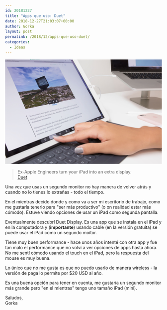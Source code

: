 ```yaml
---
id: 20181227
title: "Apps que uso: Duet"
date: 2018-12-27T21:03:07+00:00
author: Gorka
layout: post
permalink: /2018/12/apps-que-uso-duet/
categories:
  - Ideas
---
```

<img style="margin: auto;" src="/public/img/2018/12/duet.jpg" alt="Duet" />

> Ex-Apple Engineers turn your iPad into an extra display.<br />
> [Duet](https://www.duetdisplay.com/)

Una vez que usas un segundo monitor no hay manera de volver atrás y cuando no lo tienes lo extrañas - todo el tiempo.

En el mientras decido donde y como va a ser mi escritorio de trabajo, como me gustaría tenerlo para "ser más productivo" (o on realidad estar más cómodo). Estuve viendo opciones de usar un iPad como segunda pantalla.

Eventualmente descubrí Duet Display. Es una app que se instala en el iPad y en la computadora y (**importante**) usando cable (en la versión gratuita) se puede usar el iPad como un segundo moitor.

Tiene muy buen performance - hace unos años intenté con otra app y fue tan malo el performance que no volví a ver opciones de apps hasta ahora. No me sentí cómodo usando el touch en el iPad, pero la respuesta del mouse es muy buena.

Lo único que no me gusta es que no puedo usarlo de manera wireless - la versión de paga lo permite por $20 USD al año.

Es una buena opción para tener en cuenta, me gustaría un segundo monitor más grande pero "en el mientras" tengo uno tamaño iPad (mini).

Saludos,<br />
Gorka
